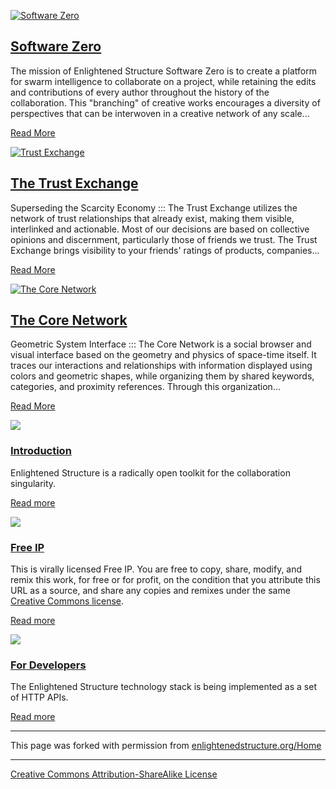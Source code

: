[ ![Software Zero][1]][2]

## [Software Zero][2]

The mission of Enlightened Structure Software Zero is to create a platform 
for swarm intelligence to collaborate on a project, while retaining the edits 
and contributions of every author throughout the history of the collaboration. 
This "branching" of creative works encourages a diversity of perspectives that 
can be interwoven in a creative network of any scale...

[Read More][2]

[ ![Trust Exchange][3]][4]

## [The Trust Exchange][5]

Superseding the Scarcity Economy ::: The Trust Exchange utilizes the network 
of trust relationships that already exist, making them visible, interlinked 
and actionable. Most of our decisions are based on collective opinions and 
discernment, particularly those of friends we trust. The Trust Exchange brings 
visibility to your friends' ratings of products, companies...

[Read More][5]

[ ![The Core Network][6]][7]

## [The Core Network][7]

Geometric System Interface ::: The Core Network is a social browser and visual 
interface based on the geometry and physics of space-time itself. It traces 
our interactions and relationships with information displayed using colors 
and geometric shapes, while organizing them by shared keywords, categories, 
and proximity references. Through this organization...

[Read More][7]

![][8]

### [Introduction][9]

Enlightened Structure is a radically open toolkit for the collaboration singularity. 

[Read more][9]

![][10]

### [Free IP][11]

This is virally licensed Free IP. You are free to copy, share, modify, and 
remix this work, for free or for profit, on the condition that you attribute 
this URL as a source, and share any copies and remixes under the same [Creative 
Commons license][12].

[Read more][11]

![][13]

### [For Developers][14]

The Enlightened Structure technology stack is being implemented as a set of 
HTTP APIs.

[Read more][14]

----

This page was forked with permission from [enlightenedstructure.org/Home][15]

----

[Creative Commons Attribution-ShareAlike License][16]

[1]: /IMG/massively-parallel-academic-research-sys1-300x200-2.png
[2]: /Software_Zero
[3]: /IMG/the-trust-exchange.png
[4]: /Trust_Exchange/
[5]: /Trust_Exchange
[6]: /IMG/buckyball-406x226.png
[7]: /Core_Network
[8]: /IMG/services.png
[9]: /About
[10]: /IMG/free-ip.png
[11]: https://github.com/enlightenedstructure/Enlightened_Structure/blob/gh-pages/README.md
[12]: http://creativecommons.org/licenses/by-sa/3.0/us/
[13]: /IMG/we-are.png
[14]: /API
[15]: enlightenedstructure.org/Home
[16]: http://creativecommons.org/licenses/by-sa/3.0/